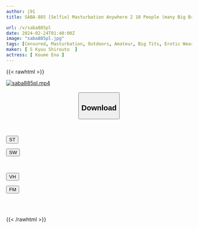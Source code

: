 ```yaml
---
author: j91
title: SABA-885 [Selfie] Masturbation Anywhere 2 10 People (many Big Breasts) Men's Toilet, Multi-tenant Building Stairs, Etc.

url: /v/saba885pl
date: 2024-02-24T01:40:00Z
image: "saba885pl.jpg"
tags: [Censored, Masturbation, Outdoors, Amateur, Big Tits, Erotic Wear	]
maker: [ S Kyuu Shirouto  ]
actress: [ Koume Ena ]
---
```



{{< rawhtml >}}

<div class="video" data-videoid="jZbR9KjlRPfzzXq">
    <a href="javascript:;">
        <img src="/v/saba885pl/saba885pl.jpg" width="WIDTH" height="HEIGHT" alt="saba885pl.mp4" loading="lazy">
    </a>
</div>

<script type="text/javascript" src="https://j91.asia/asset/on-demand-st.js"></script>

<br>
  <link rel="stylesheet" href="https://j91.asia/asset/bs5.css">
  
  <center>
  <button class="btn btn-primary" type="button" data-bs-toggle="collapse" data-bs-target=".multi-collapse" aria-expanded="false" aria-controls="multiCollapseExample1 multiCollapseExample2"><h2>Download</h2></button></center>
</p>
<div class="row">
  <div class="col">
    <div class="collapse multi-collapse" id="multiCollapseExample1">
      <div class="card card-body">
	      	      <br>
<div class="buttons">  
<p><a href="https://streamtape.to/v/jZbR9KjlRPfzzXq" target="_blank"><button class="btn-hover color-3"><i class="fa fa-download"></i> ST</button></a></p>
<p><a href="https://cdnwish.com/v02d7l1annbt" target="_blank"><button class="btn-hover color-2"><i class="fa fa-download"></i> SW</button></a></p></div>
    </div>
  </div>
</div>
  <div class="col">
    <div class="collapse multi-collapse" id="multiCollapseExample2">
      <div class="card card-body">
	      <br>
<div class="buttons">
<p><a href="https://vidhidepro.com/f/8t8xo7vnn04a"><button class="btn-hover color-9"><i class="fa fa-download"></i> VH</button></a></p>
<p><a href="https://filemoon.sx/d/v7vo5pirq3wk"><button class="btn-hover color-8"><i class="fa fa-download"></i> FM</button></a></p></div>
<br><br>
      </div>
    </div>
  </div>
</div>

{{< /rawhtml >}}